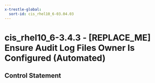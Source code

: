 ```yaml
---
x-trestle-global:
  sort-id: cis_rhel10_6-03.04.03
---
```


# cis_rhel10_6-3.4.3 - \[REPLACE_ME\] Ensure Audit Log Files Owner Is Configured (Automated)

## Control Statement
